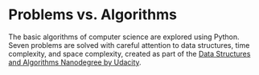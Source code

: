 # Problems vs. Algorithms

The basic algorithms of computer science are explored using Python. Seven problems are solved with careful attention to data structures, time complexity, and space complexity, created as part of the [Data Structures and Algorithms Nanodegree by Udacity](https://www.udacity.com/course/data-structures-and-algorithms-nanodegree--nd256).
